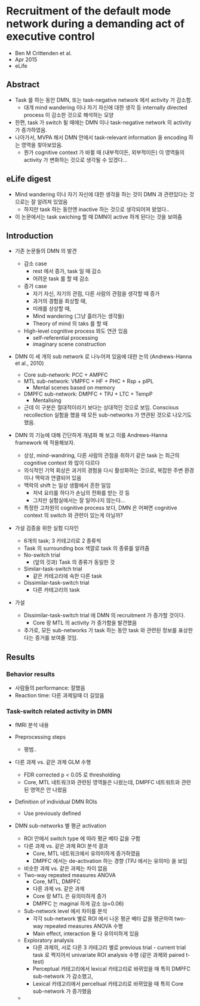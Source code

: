 # Recruitment of the default mode network during a demanding act of executive control

* Ben M Crittenden et al.
* Apr 2015
* eLife



## Abstract

* Task 를 하는 동안 DMN, 또는 task-negative network 에서 activity 가 감소함.
  * 대개 mind wandering 이나 자기 자신에 대한 생각 등 internally directed process 이 감소한 것으로 해석하는 모양
* 한편, task 가 switch 될 때에는 DMN 이나 task-negative network 의 activity 가 증가하였음.
* 나아가서, MVPA 해서 DMN 안에서 task-relevant information 을 encoding 하는 영역을 찾아보았음.
  * 뭔가 cognitive context 가 바뀔 때 (내부적이든, 외부적이든) 이 영역들의 activity 가 변화하는 것으로 생각될 수 있겠다...



## eLife digest

* Mind wandering 이나 자기 자신에 대한 생각을 하는 것이 DMN 과 관련있다는 것으로는 잘 알려져 있었음
  * 하지만 task 하는 동안엔 inactive 하는 것으로 생각되어져 왔었다..
* 이 논문에서는 task swiching 할 때 DMN이 active 하게 된다는 것을 보여줌



## Introduction

* 기존 논문들의 DMN 의 발견
  * 감소 case
    * rest 에서 증가, task 일 때 감소
    * 어려운 task 를 할 때 감소
  * 증가 case
    * 자기 자신, 자기의 관점, 다른 사람의 관점을 생각할 때 증가
    * 과거의 경험을 회상할 때,
    * 미래를 상상할 때,
    * Mind wandering (그냥 흘러가는 생각들)
    * Theory of mind 의 taks 를 할 때
  * High-level cognitive process 와도 연관 있음
    * self-referential processing
    * imaginary scene construction

* DMN 이 세 개의 sub network 로 나누어져 있음에 대한 논의 (Andrews-Hanna et al., 2010)
  * Core sub-network: PCC + AMPFC
  * MTL sub-network: VMPFC + HF + PHC + Rsp + pIPL
    * Mental scenes based on memory
  * DMPFC sub-network: DMPFC + TPJ + LTC + TempP
    * Mentalising
  * 근데 이 구분은 절대적이라기 보다는 상대적인 것으로 보임. Conscious recollection 실험을 했을 때 모든 sub-networks 가 연관된 것으로 나오기도 했음.
* DMN 의 기능에 대해 간단하게 개념화 해 보고 이를 Andrews-Hanna framework 에 적용해보자.
  * 상상, mind-wandring, 다른 사람의 관점을 취하기 같은 task 는 최근의 cognitive context 와 많이 다르다
  * 의식적인 기억 회상은 과거의 경험을 다시 활성화하는 것으로, 복잡한 주변 환경이나 맥락과 연결되어 있음
  * 맥락의 shift 는 일상 생활에서 흔한 일임
    * 저녁 요리를 하다가 손님의 전화를 받는 것 등
    * 그치만 실험실에서는 잘 일어나지 않는다...
  * 특정한 고차원의 cognitive process 보다, DMN 은 어쩌면 cognitive context 의 switch 와 관련이 있는게 아닐까?
* 가설 검증을 위한 실험 디자인
  * 6개의 task; 3 카테고리로 2 종류씩
  * Task 의 surrounding box 색깔로 task 의 종류를 알려줌
  * No-switch trial
    * (앞의 것과) Task 의 종류가 동일한 것
  * Similar-task-switch trial
    * 같은 카테고리에 속한 다른 task
  * Dissimilar-task-switch trial
    * 다른 카테고리의 task
* 가설
  * Dissimilar-task-switch trial 에 DMN 의 recruitment 가 증가할 것이다.
    * Core 랑 MTL 의 activity 가 증가함을 발견했음
  * 추가로, 모든 sub-networks 가 task 하는 동안 task 와 관련된 정보를 표상한다는 증거를 보여줄 것임.



## Results

### Behavior results

* 사람들의 performance: 잘했음
* Reaction time: 다른 과제일때 더 길었음

### Task-switch related activity in DMN

* fMRI 분석 내용
* Preprocessing steps
  * 평범..

* 다른 과제 vs. 같은 과제 GLM 수행
  * FDR corrected p < 0.05 로 thresholding
  * Core, MTL 네트워크와 관련된 영역들은 나왔는데, DMPFC 네트워트와 관련된 영역은 안 나왔음
* Definition of individual DMN ROIs
  * Use previously defined
* DMN sub-networks 별 평균 activation
  * ROI 안에서 switch type 에 따라 평균 베타 값을 구함
  * 다른 과제 vs. 같은 과제 ROI 분석 결과
    * Core, MTL 네트워크에서 유의미하게 증가하였음
    * DMPFC 에서는 de-activation 하는 경향 (TPJ 에서는 유의미) 을 보임
  * 비슷한 과제 vs. 같은 과제는 차이 없음
  * Two-way repeated measures ANOVA
    * Core, MTL, DMPFC
    * 다른 과제 vs. 같은 과제
    * Core 랑 MTL 은 유의미하게 증가
    * DMPFC 는 maginal 하게 감소 (p=0.06)
  * Sub-network level 에서 차이를 분석
    * 각각 sub-network 별로 ROI 에서 나온 평균 베타 값을 평균하여 two-way repeated measures ANOVA 수행
    * Main effect, interaction 둘 다 유의미하게 있음
  * Exploratory analysis
    * 다른 과제의, 서로 다른 3 카테고리 별로 previous trial - current trial task 로 짝지어서 univariate ROI analysis 수행 (같은 과제와 paired t-test)
    * Perceptual 카테고리에서 lexical 카테고리로 바뀌었을 때 특히 DMPFC sub-network 가 감소했고,
    * Lexical 카테고리에서 perceltual 카테고리로 바뀌었을 때 특히 Core sub-network 가 증가했음
  * 

